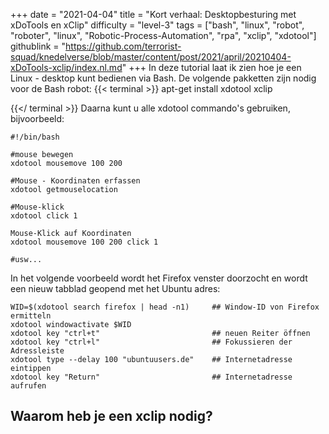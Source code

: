 +++
date = "2021-04-04"
title = "Kort verhaal: Desktopbesturing met xDoTools en xClip"
difficulty = "level-3"
tags = ["bash", "linux", "robot", "roboter", "linux", "Robotic-Process-Automation", "rpa", "xclip", "xdotool"]
githublink = "https://github.com/terrorist-squad/knedelverse/blob/master/content/post/2021/april/20210404-xDoTools-xclip/index.nl.md"
+++
In deze tutorial laat ik zien hoe je een Linux - desktop kunt bedienen via Bash. De volgende pakketten zijn nodig voor de Bash robot:
{{< terminal >}}
apt-get install xdotool xclip

{{</ terminal >}}
Daarna kunt u alle xdotool commando's gebruiken, bijvoorbeeld:
```
#!/bin/bash

#mouse bewegen
xdotool mousemove 100 200 

#Mouse - Koordinaten erfassen
xdotool getmouselocation 

#Mouse-klick
xdotool click 1 

Mouse-Klick auf Koordinaten
xdotool mousemove 100 200 click 1 

#usw...

```
In het volgende voorbeeld wordt het Firefox venster doorzocht en wordt een nieuw tabblad geopend met het Ubuntu adres:
```
WID=$(xdotool search firefox | head -n1)     ## Window-ID von Firefox ermitteln
xdotool windowactivate $WID
xdotool key "ctrl+t"                         ## neuen Reiter öffnen
xdotool key "ctrl+l"                         ## Fokussieren der Adressleiste
xdotool type --delay 100 "ubuntuusers.de"    ## Internetadresse eintippen
xdotool key "Return"                         ## Internetadresse aufrufen 

```

## Waarom heb je een xclip nodig?

